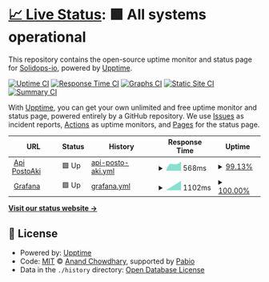 # [📈 Live Status](https://upptime.solidops.io): <!--live status--> **🟩 All systems operational**

This repository contains the open-source uptime monitor and status page for [Solidops-io](https://upptime.solidops.io), powered by [Upptime](https://github.com/upptime/upptime).

[![Uptime CI](https://github.com/Solidops-io/upptime/workflows/Uptime%20CI/badge.svg)](https://github.com/Solidops-io/upptime/actions?query=workflow%3A%22Uptime+CI%22)
[![Response Time CI](https://github.com/Solidops-io/upptime/workflows/Response%20Time%20CI/badge.svg)](https://github.com/Solidops-io/upptime/actions?query=workflow%3A%22Response+Time+CI%22)
[![Graphs CI](https://github.com/Solidops-io/upptime/workflows/Graphs%20CI/badge.svg)](https://github.com/Solidops-io/upptime/actions?query=workflow%3A%22Graphs+CI%22)
[![Static Site CI](https://github.com/Solidops-io/upptime/workflows/Static%20Site%20CI/badge.svg)](https://github.com/Solidops-io/upptime/actions?query=workflow%3A%22Static+Site+CI%22)
[![Summary CI](https://github.com/Solidops-io/upptime/workflows/Summary%20CI/badge.svg)](https://github.com/Solidops-io/upptime/actions?query=workflow%3A%22Summary+CI%22)

With [Upptime](https://upptime.js.org), you can get your own unlimited and free uptime monitor and status page, powered entirely by a GitHub repository. We use [Issues](https://github.com/Solidops-io/upptime/issues) as incident reports, [Actions](https://github.com/Solidops-io/upptime/actions) as uptime monitors, and [Pages](https://upptime.solidops.io) for the status page.

<!--start: status pages-->
<!-- This summary is generated by Upptime (https://github.com/upptime/upptime) -->
<!-- Do not edit this manually, your changes will be overwritten -->
<!-- prettier-ignore -->
| URL | Status | History | Response Time | Uptime |
| --- | ------ | ------- | ------------- | ------ |
| <img alt="" src="https://icons.duckduckgo.com/ip3/redemeta.api.postoaki.com.ico" height="13"> [Api PostoAki](https://redemeta.api.postoaki.com/health) | 🟩 Up | [api-posto-aki.yml](https://github.com/Solidops-io/upptime-postoaki/commits/HEAD/history/api-posto-aki.yml) | <details><summary><img alt="Response time graph" src="./graphs/api-posto-aki/response-time-week.png" height="20"> 568ms</summary><br><a href="https://upptime.postoaki.app/history/api-posto-aki"><img alt="Response time 568" src="https://img.shields.io/endpoint?url=https%3A%2F%2Fraw.githubusercontent.com%2FSolidops-io%2Fupptime-postoaki%2FHEAD%2Fapi%2Fapi-posto-aki%2Fresponse-time.json"></a><br><a href="https://upptime.postoaki.app/history/api-posto-aki"><img alt="24-hour response time 593" src="https://img.shields.io/endpoint?url=https%3A%2F%2Fraw.githubusercontent.com%2FSolidops-io%2Fupptime-postoaki%2FHEAD%2Fapi%2Fapi-posto-aki%2Fresponse-time-day.json"></a><br><a href="https://upptime.postoaki.app/history/api-posto-aki"><img alt="7-day response time 568" src="https://img.shields.io/endpoint?url=https%3A%2F%2Fraw.githubusercontent.com%2FSolidops-io%2Fupptime-postoaki%2FHEAD%2Fapi%2Fapi-posto-aki%2Fresponse-time-week.json"></a><br><a href="https://upptime.postoaki.app/history/api-posto-aki"><img alt="30-day response time 568" src="https://img.shields.io/endpoint?url=https%3A%2F%2Fraw.githubusercontent.com%2FSolidops-io%2Fupptime-postoaki%2FHEAD%2Fapi%2Fapi-posto-aki%2Fresponse-time-month.json"></a><br><a href="https://upptime.postoaki.app/history/api-posto-aki"><img alt="1-year response time 568" src="https://img.shields.io/endpoint?url=https%3A%2F%2Fraw.githubusercontent.com%2FSolidops-io%2Fupptime-postoaki%2FHEAD%2Fapi%2Fapi-posto-aki%2Fresponse-time-year.json"></a></details> | <details><summary><a href="https://upptime.postoaki.app/history/api-posto-aki">99.13%</a></summary><a href="https://upptime.postoaki.app/history/api-posto-aki"><img alt="All-time uptime 99.13%" src="https://img.shields.io/endpoint?url=https%3A%2F%2Fraw.githubusercontent.com%2FSolidops-io%2Fupptime-postoaki%2FHEAD%2Fapi%2Fapi-posto-aki%2Fuptime.json"></a><br><a href="https://upptime.postoaki.app/history/api-posto-aki"><img alt="24-hour uptime 97.98%" src="https://img.shields.io/endpoint?url=https%3A%2F%2Fraw.githubusercontent.com%2FSolidops-io%2Fupptime-postoaki%2FHEAD%2Fapi%2Fapi-posto-aki%2Fuptime-day.json"></a><br><a href="https://upptime.postoaki.app/history/api-posto-aki"><img alt="7-day uptime 99.13%" src="https://img.shields.io/endpoint?url=https%3A%2F%2Fraw.githubusercontent.com%2FSolidops-io%2Fupptime-postoaki%2FHEAD%2Fapi%2Fapi-posto-aki%2Fuptime-week.json"></a><br><a href="https://upptime.postoaki.app/history/api-posto-aki"><img alt="30-day uptime 99.13%" src="https://img.shields.io/endpoint?url=https%3A%2F%2Fraw.githubusercontent.com%2FSolidops-io%2Fupptime-postoaki%2FHEAD%2Fapi%2Fapi-posto-aki%2Fuptime-month.json"></a><br><a href="https://upptime.postoaki.app/history/api-posto-aki"><img alt="1-year uptime 99.13%" src="https://img.shields.io/endpoint?url=https%3A%2F%2Fraw.githubusercontent.com%2FSolidops-io%2Fupptime-postoaki%2FHEAD%2Fapi%2Fapi-posto-aki%2Fuptime-year.json"></a></details>
| <img alt="" src="https://icons.duckduckgo.com/ip3/grafana.postoaki.app.ico" height="13"> [Grafana](https://grafana.postoaki.app) | 🟩 Up | [grafana.yml](https://github.com/Solidops-io/upptime-postoaki/commits/HEAD/history/grafana.yml) | <details><summary><img alt="Response time graph" src="./graphs/grafana/response-time-week.png" height="20"> 1102ms</summary><br><a href="https://upptime.postoaki.app/history/grafana"><img alt="Response time 1102" src="https://img.shields.io/endpoint?url=https%3A%2F%2Fraw.githubusercontent.com%2FSolidops-io%2Fupptime-postoaki%2FHEAD%2Fapi%2Fgrafana%2Fresponse-time.json"></a><br><a href="https://upptime.postoaki.app/history/grafana"><img alt="24-hour response time 1102" src="https://img.shields.io/endpoint?url=https%3A%2F%2Fraw.githubusercontent.com%2FSolidops-io%2Fupptime-postoaki%2FHEAD%2Fapi%2Fgrafana%2Fresponse-time-day.json"></a><br><a href="https://upptime.postoaki.app/history/grafana"><img alt="7-day response time 1102" src="https://img.shields.io/endpoint?url=https%3A%2F%2Fraw.githubusercontent.com%2FSolidops-io%2Fupptime-postoaki%2FHEAD%2Fapi%2Fgrafana%2Fresponse-time-week.json"></a><br><a href="https://upptime.postoaki.app/history/grafana"><img alt="30-day response time 1102" src="https://img.shields.io/endpoint?url=https%3A%2F%2Fraw.githubusercontent.com%2FSolidops-io%2Fupptime-postoaki%2FHEAD%2Fapi%2Fgrafana%2Fresponse-time-month.json"></a><br><a href="https://upptime.postoaki.app/history/grafana"><img alt="1-year response time 1102" src="https://img.shields.io/endpoint?url=https%3A%2F%2Fraw.githubusercontent.com%2FSolidops-io%2Fupptime-postoaki%2FHEAD%2Fapi%2Fgrafana%2Fresponse-time-year.json"></a></details> | <details><summary><a href="https://upptime.postoaki.app/history/grafana">100.00%</a></summary><a href="https://upptime.postoaki.app/history/grafana"><img alt="All-time uptime 100.00%" src="https://img.shields.io/endpoint?url=https%3A%2F%2Fraw.githubusercontent.com%2FSolidops-io%2Fupptime-postoaki%2FHEAD%2Fapi%2Fgrafana%2Fuptime.json"></a><br><a href="https://upptime.postoaki.app/history/grafana"><img alt="24-hour uptime 100.00%" src="https://img.shields.io/endpoint?url=https%3A%2F%2Fraw.githubusercontent.com%2FSolidops-io%2Fupptime-postoaki%2FHEAD%2Fapi%2Fgrafana%2Fuptime-day.json"></a><br><a href="https://upptime.postoaki.app/history/grafana"><img alt="7-day uptime 100.00%" src="https://img.shields.io/endpoint?url=https%3A%2F%2Fraw.githubusercontent.com%2FSolidops-io%2Fupptime-postoaki%2FHEAD%2Fapi%2Fgrafana%2Fuptime-week.json"></a><br><a href="https://upptime.postoaki.app/history/grafana"><img alt="30-day uptime 100.00%" src="https://img.shields.io/endpoint?url=https%3A%2F%2Fraw.githubusercontent.com%2FSolidops-io%2Fupptime-postoaki%2FHEAD%2Fapi%2Fgrafana%2Fuptime-month.json"></a><br><a href="https://upptime.postoaki.app/history/grafana"><img alt="1-year uptime 100.00%" src="https://img.shields.io/endpoint?url=https%3A%2F%2Fraw.githubusercontent.com%2FSolidops-io%2Fupptime-postoaki%2FHEAD%2Fapi%2Fgrafana%2Fuptime-year.json"></a></details>

<!--end: status pages-->

[**Visit our status website →**](https://upptime.solidops.io)

## 📄 License

- Powered by: [Upptime](https://github.com/upptime/upptime)
- Code: [MIT](./LICENSE) © [Anand Chowdhary](https://anandchowdhary.com), supported by [Pabio](https://pabio.com)
- Data in the `./history` directory: [Open Database License](https://opendatacommons.org/licenses/odbl/1-0/)
